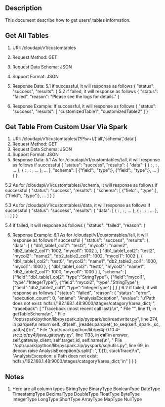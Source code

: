
Description
-----------
This document describe how to get users' tables information.


Get All Tables
-------------
1. URI: /cloudapi/v1/customtables
2. Request Method: GET
3. Request Data Schema: JSON
4. Support Format: JSON
5. Response Data:
5.1 if successful, it will response as follows
{
    "status": "success",
    "results": <tableList>
}
5.2 if failed, it will response as follows
{
    "status": "failed",
    "reason": "Please see the logs for details."
}

5. Response Example:
If successful, it will response as follows
{
    "status": "success",
    "results": [
        "customizedTable1",
        "customizedTable2"
    ]
}



Get Table From Custom User Via Spark
-------------
1. URI: /cloudapi/v1/customtables/(?P<tableName>\w+)/['all','schema','data']
2. Request Method: GET
3. Request Data Schema: JSON
4. Support Format: JSON
5. Response Data:
5.1 As for /cloudapi/v1/customtables/<tableName>/all, it will response as follows if successful
{
    "status": "success",
    "results": {
        "data": [
            {
                <columnName1>: <column1Value1>,
                <columnName2>: <column2Value1>,
                ...
            },
            {
                <columnName1>: <column1Value2>,
                <columnName2>: <column2Value2>,
                ...
            },
            ...
        ],
        "schema": [
            {"field":<columnName1>, "type":<columnType1>},
            {"field":<columnName2>, "type":<columnType2>},
            ...
        ]
    }
}

5.2 As for /cloudapi/v1/customtables/<tableName>/schema, it will response as follows if successful
{
    "status": "success",
    "results": {
        "schema": [
            {"field":<columnName1>, "type":<columnType1>},
            {"field":<columnName2>, "type":<columnType2>},
            ...
        ]
    }
}

5.3 As for /cloudapi/v1/customtables/<tableName>/data, it will response as follows if successful
{
    "status": "success",
    "results": {
        "data": [
            {
                <columnName1>: <column1Value1>,
                <columnName2>: <column2Value1>,
                ...
            },
            {
                <columnName1>: <column1Value2>,
                <columnName2>: <column2Value2>,
                ...
            },
            ...
        ]
    }
}

5.4 if failed, it will response as follows
{
    "status": "failed",
    "reason": <reason>
}

6. Response Example:
6.1 As for /cloudapi/v1/customtables/<tableName>/all, it will response as follows if successful
{
    "status": "success",
    "results": {
        "data": [
            {
                "db1_table1_col2": "test2",
                "mycol2": "name2",
                "db2_table2_col1": 1002,
                "mycol1": 1002
            },
            {
                "db1_table1_col2": "test2",
                "mycol2": "name2",
                "db2_table2_col1": 1002,
                "mycol1": 1002
            },
            {
                "db1_table1_col2": "test0",
                "mycol2": "name1",
                "db2_table2_col1": 1000,
                "mycol1": 1000
            },
            {
                "db1_table1_col2": "test0",
                "mycol2": "name1",
                "db2_table2_col1": 1000,
                "mycol1": 1000
            }
        ],
        "schema": [
            {"field":"db1_table1_col2", "type":"StringType"},
            {"field":"mycol1", "type":"IntegerType"},
            {"field":"mycol2", "type":"StringType"},
            {"field":"db2_table2_col1", "type":"IntegerType"}
        ]
    }
}
6.2 if failed, it will response as follows
{
    "status": "failed",
    "reason": {
        "status": "error",
        "execution_count": 0,
        "ename": "AnalysisException",
        "evalue": "u'Path does not exist: hdfs://192.168.1.48:9000/stages/catagory1/area_dict;'",
        "traceback": [
            "Traceback (most recent call last):\n",
            "  File \"<stdin>\", line 11, in getTableSchema\n",
            "  File \"/opt/spark/python/lib/pyspark.zip/pyspark/sql/readwriter.py\", line 274, in parquet\n    return self._df(self._jreader.parquet(_to_seq(self._spark._sc, paths)))\n",
            "  File \"/opt/spark/python/lib/py4j-0.10.4-src.zip/py4j/java_gateway.py\", line 1133, in __call__\n    answer, self.gateway_client, self.target_id, self.name)\n",
            "  File \"/opt/spark/python/lib/pyspark.zip/pyspark/sql/utils.py\", line 69, in deco\n    raise AnalysisException(s.split(': ', 1)[1], stackTrace)\n",
            "AnalysisException: u'Path does not exist: hdfs://192.168.1.48:9000/stages/catagory1/area_dict;'\n"
        ]
    }
}


Notes
-------------
1. Here are all column types
StringType
BinaryType
BooleanType
DateType
TimestampType
DecimalType
DoubleType
FloatType
ByteType
IntegerType
LongType
ShortType
ArrayType
MapType
NullType